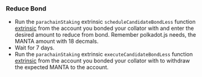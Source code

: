 ### Reduce Bond

- Run the `parachainStaking` extrinsic `scheduleCandidateBondLess` function [extrinsic](https://polkadot.js.org/apps/?rpc=wss%3A%2F%2Fws.manta.systems%2F#/extrinsics) from the account you bonded your collator with and enter the desired amount to reduce from bond. Remember polkadot.js needs, the MANTA amount with 18 decmals.
- Wait for 7 days.
- Run the `parachainStaking` extrinsic `executeCandidateBondLess` function [extrinsic](https://polkadot.js.org/apps/?rpc=wss%3A%2F%2Fws.manta.systems%2F#/extrinsics) from the account you bonded your collator with to withdraw the expected MANTA to the account.
